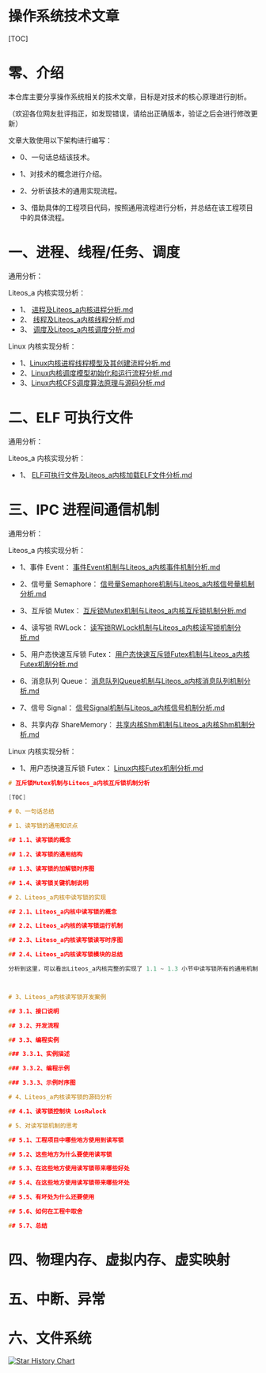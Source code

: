 # 操作系统技术文章
[TOC]

# 零、介绍

本仓库主要分享操作系统相关的技术文章，目标是对技术的核心原理进行剖析。

（欢迎各位网友批评指正，如发现错误，请给出正确版本，验证之后会进行修改更新）



文章大致使用以下架构进行编写：

* 0、一句话总结该技术。

* 1、对技术的概念进行介绍。

* 2、分析该技术的通用实现流程。

* 3、借助具体的工程项目代码，按照通用流程进行分析，并总结在该工程项目中的具体流程。



# 一、进程、线程/任务、调度

通用分析：

Liteos_a 内核实现分析：

* 1、 [进程及Liteos_a内核进程分析.md](docs/进程及Liteos_a内核进程分析.md) 
* 2、 [线程及Liteos_a内核线程分析.md](docs/线程及Liteos_a内核线程分析.md) 
* 3、 [调度及Liteos_a内核调度分析.md](docs/调度及Liteos_a内核调度分析.md) 

Linux 内核实现分析：

* 1、[Linux内核进程线程模型及其创建流程分析.md](docs/Linux内核进程线程模型及其创建流程分析.md)
* 2、[Linux内核调度模型初始化和运行流程分析.md](docs/Linux内核调度模型初始化和运行流程分析.md) 
*  3、[Linux内核CFS调度算法原理与源码分析.md](docs/Linux内核CFS调度算法原理与源码分析.md) 



# 二、ELF 可执行文件

通用分析：

Liteos_a 内核实现分析：

* 1、 [ELF可执行文件及Liteos_a内核加载ELF文件分析.md](docs/ELF可执行文件及Liteos_a内核加载ELF文件分析.md) 



# 三、IPC 进程间通信机制

通用分析：

Liteos_a 内核实现分析：

* 1、事件 Event： [事件Event机制与Liteos_a内核事件机制分析.md](docs/事件Event机制与Liteos_a内核事件机制分析.md) 

* 2、信号量 Semaphore： [信号量Semaphore机制与Liteos_a内核信号量机制分析.md](docs/信号量Semaphore机制与Liteos_a内核信号量机制分析.md) 

* 3、互斥锁 Mutex： [互斥锁Mutex机制与Liteos_a内核互斥锁机制分析.md](docs/互斥锁Mutex机制与Liteos_a内核互斥锁机制分析.md) 

* 4、读写锁 RWLock： [读写锁RWLock机制与Liteos_a内核读写锁机制分析.md](docs/读写锁RWLock机制与Liteos_a内核读写锁机制分析.md) 

* 5、用户态快速互斥锁 Futex： [用户态快速互斥锁Futex机制与Liteos_a内核Futex机制分析.md](docs/用户态快速互斥锁Futex机制与Liteos_a内核Futex机制分析.md) 

* 6、消息队列 Queue： [消息队列Queue机制与Liteos_a内核消息队列机制分析.md](docs/消息队列Queue机制与Liteos_a内核消息队列机制分析.md) 

* 7、信号 Signal： [信号Signal机制与Liteos_a内核信号机制分析.md](docs/信号Signal机制与Liteos_a内核信号机制分析.md) 

* 8、共享内存 ShareMemory： [共享内核Shm机制与Liteos_a内核Shm机制分析.md](docs/共享内核Shm机制与Liteos_a内核Shm机制分析.md) 

Linux 内核实现分析：

* 1、用户态快速互斥锁 Futex： [Linux内核Futex机制分析.md](docs/Linux内核Futex机制分析.md) 



```c
# 互斥锁Mutex机制与Liteos_a内核互斥锁机制分析

[TOC]

# 0、一句话总结

# 1、读写锁的通用知识点

## 1.1、读写锁的概念

## 1.2、读写锁的通用结构

## 1.3、读写锁的加解锁时序图

## 1.4、读写锁关键机制说明

# 2、Liteos_a内核中读写锁的实现

## 2.1、Liteos_a内核中读写锁的概念

## 2.2、Liteos_a内核的读写锁运行机制

## 2.3、Liteso_a内核读写锁读写时序图

## 2.4、Liteos_a内核读写锁模块的总结

分析到这里，可以看出Liteos_a内核完整的实现了 1.1 ~ 1.3 小节中读写锁所有的通用机制。接下来就借助Liteos_a内核的源代码继续分析，Liteos_a内核是如何通过代码将读写锁的这些机制一一实现的。



# 3、Liteos_a内核读写锁开发案例

## 3.1、接口说明

## 3.2、开发流程

## 3.3、编程实例

### 3.3.1、实例描述

### 3.3.2、编程示例

### 3.3.3、示例时序图

# 4、Liteos_a内核读写锁的源码分析

## 4.1、读写锁控制块 LosRwlock

# 5、对读写锁机制的思考

## 5.1、工程项目中哪些地方使用到读写锁

## 5.2、这些地方为什么要使用读写锁

## 5.3、在这些地方使用读写锁带来哪些好处

## 5.4、在这些地方使用读写锁带来哪些坏处

## 5.5、有坏处为什么还要使用

## 5.6、如何在工程中取舍

## 5.7、总结

```



# 四、物理内存、虚拟内存、虚实映射







# 五、中断、异常







# 六、文件系统











[![Star History Chart](https://api.star-history.com/svg?repos=https://github.com/ShareTechnologyForFree/OperatingSystemTechnicalArticles&type=Date)](https://star-history.com/#https://github.com/ShareTechnologyForFree/OperatingSystemTechnicalArticles&Date)

